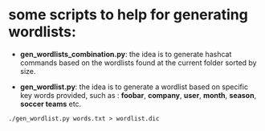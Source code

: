 # some scripts to help for generating wordlists:

* **gen_wordlists_combination.py**:
the idea is to generate hashcat commands based on the wordlists found at the current folder sorted by size.

* **gen_wordlist.py**:
the idea is to generate a wordlist based on specific key words provided, such as : **foobar**, **company**, **user**, **month**, **season**, **soccer teams** etc.
```
./gen_wordlist.py words.txt > wordlist.dic
```
